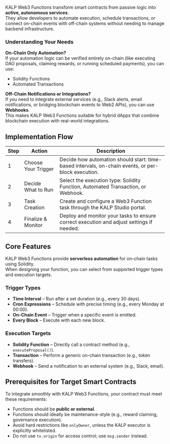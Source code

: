 KALP Web3 Functions transform smart contracts from passive logic into **active, autonomous services**.  
They allow developers to automate execution, schedule transactions, or connect on-chain events with off-chain systems without needing to manage backend infrastructure.

### Understanding Your Needs

**On-Chain Only Automation?**  
If your automation logic can be verified entirely on-chain (like executing DAO proposals, claiming rewards, or running scheduled payments), you can use:

- Solidity Functions  
- Automated Transactions  

**Off-Chain Notifications or Integrations?**  
If you need to integrate external services (e.g., Slack alerts, email notifications, or bridging blockchain events to Web2 APIs), you can use **Webhooks**.  
This makes KALP Web3 Functions suitable for hybrid dApps that combine blockchain execution with real-world integrations.

## Implementation Flow

| Step | Action                          | Description                                                                 |
|------|---------------------------------|-----------------------------------------------------------------------------|
| 1    | Choose Your Trigger             | Decide how automation should start: time-based intervals, on-chain events, or per-block execution. |
| 2    | Decide What to Run              | Select the execution type: Solidity Function, Automated Transaction, or Webhook. |
| 3    | Task Creation                   | Create and configure a Web3 Function task through the KALP Studio portal.   |
| 4    | Finalize & Monitor              | Deploy and monitor your tasks to ensure correct execution and adjust settings if needed. |

## Core Features

KALP Web3 Functions provide **serverless automation** for on-chain tasks using Solidity.  
When designing your function, you can select from supported trigger types and execution targets.

### Trigger Types
- **Time Interval** – Run after a set duration (e.g., every 30 days).  
- **Cron Expressions** – Schedule with precise timing (e.g., every Monday at 00:00).  
- **On-Chain Event** – Trigger when a specific event is emitted.  
- **Every Block** – Execute with each new block.  

### Execution Targets
- **Solidity Function** – Directly call a contract method (e.g., `executeProposal()`).  
- **Transaction** – Perform a generic on-chain transaction (e.g., token transfers).  
- **Webhook** – Send a notification to an external system (e.g., Slack, email).  

## Prerequisites for Target Smart Contracts

To integrate smoothly with KALP Web3 Functions, your contract must meet these requirements:

- Functions should be **public or external**.  
- Functions should ideally be maintenance-style (e.g., reward claiming, governance execution).  
- Avoid hard restrictions like `onlyOwner`, unless the KALP executor is explicitly whitelisted.  
- Do not use `tx.origin` for access control; use `msg.sender` instead.  

